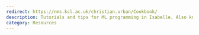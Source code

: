 ```yaml
---
redirect: https://nms.kcl.ac.uk/christian.urban/Cookbook/
description: Tutorials and tips for ML programming in Isabelle. Also known as the Isabelle/ML Cookbook.
category: Resources
---
```

